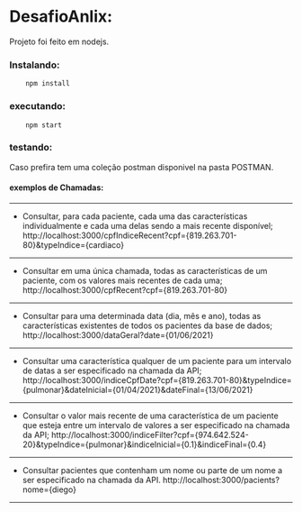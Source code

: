# DesafioAnlix:

Projeto foi feito em nodejs.

### Instalando:
```
    npm install
```

### executando:
```
    npm start
```

### testando:

Caso prefira tem uma coleção postman disponivel na pasta POSTMAN.

#### exemplos de Chamadas:

----

* Consultar, para cada paciente, cada uma das características individualmente e cada uma delas sendo a mais recente disponível;
http://localhost:3000/cpfIndiceRecent?cpf={819.263.701-80}&typeIndice={cardiaco}

----

* Consultar em uma única chamada, todas as características de um paciente, com os valores mais recentes de cada uma;
http://localhost:3000/cpfRecent?cpf={819.263.701-80}

----

* Consultar para uma determinada data (dia, mês e ano), todas as características existentes de todos os pacientes da base de dados;
http://localhost:3000/dataGeral?date={01/06/2021}

----

* Consultar uma característica qualquer de um paciente para um intervalo de datas a ser especificado na chamada da API;
http://localhost:3000/indiceCpfDate?cpf={819.263.701-80}&typeIndice={pulmonar}&dateInicial={01/04/2021}&dateFinal={13/06/2021}

----

* Consultar o valor mais recente de uma característica de um paciente que esteja entre um intervalo de valores a ser especificado na chamada da API;
http://localhost:3000/indiceFilter?cpf={974.642.524-20}&typeIndice={pulmonar}&indiceInicial={0.1}&indiceFinal={0.4}

----

* Consultar pacientes que contenham um nome ou parte de um nome a ser especificado na chamada da API.
http://localhost:3000/pacients?nome={diego}

----